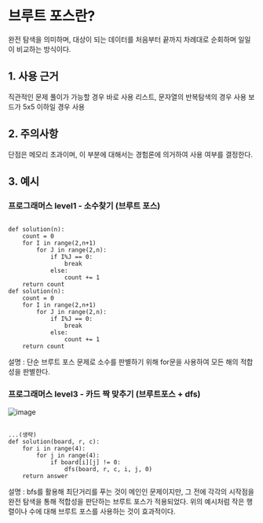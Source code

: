 # 브루트 포스란?
완전 탐색을 의미하며, 대상이 되는 데이터를 처음부터 끝까지 차례대로 순회하며 일일이 비교하는 방식이다.

## 1. 사용 근거
직관적인 문제 풀이가 가능할 경우 바로 사용
리스트, 문자열의 반복탐색의 경우 사용
보드가 5x5 이하일 경우 사용

## 2. 주의사항
단점은 메모리 초과이며, 이 부분에 대해서는 경험론에 의거하여 사용 여부를 결정한다.

## 3. 예시
### 프로그래머스 level1 - 소수찾기 (브루트 포스)
<pre><code>
def solution(n):
    count = 0
    for I in range(2,n+1)
        for J in range(2,n):
            if I%J == 0:
                break
            else:
                count += 1
    return count
def solution(n):
    count = 0
    for I in range(2,n+1)
        for J in range(2,n):
            if I%J == 0:
                break
            else:
                count += 1
    return count    
</code></pre>
설명 : 단순 브루트 포스 문제로 소수를 판별하기 위해 for문을 사용하여 모든 해의 적합성을 판별한다.

### 프로그래머스 level3 - 카드 짝 맞추기 (브루트포스 + dfs)
![image](https://user-images.githubusercontent.com/59644746/178424283-588730ac-8d4d-49a0-9463-fd4b9ca4a7b8.png)
<pre><code>
...(생략)
def solution(board, r, c):
    for i in range(4):
        for j in range(4):
            if board[i][j] != 0:
                dfs(board, r, c, i, j, 0)
    return answer
</code></pre>
설명 : bfs를 활용해 최단거리를 푸는 것이 메인인 문제이지만, 그 전에 각각의 시작점을 완전 탐색을 통해 적합성을 판단하는 브루트 포스가 적용되었다. 위의 예시처럼 작은 행렬이나 수에 대해 브루트 포스를 사용하는 것이 효과적이다.


